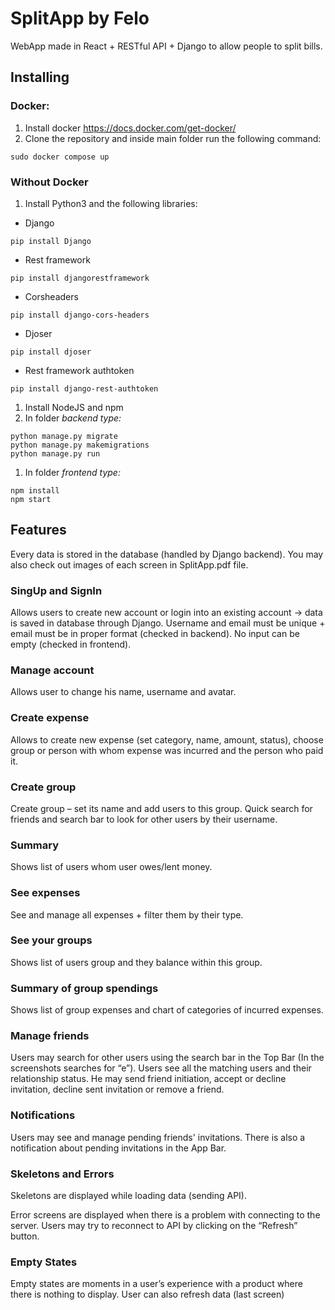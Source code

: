 # SplitApp by Felo

WebApp made in React + RESTful API + Django to allow people to split bills.

## Installing

### Docker:

1.  Install docker <https://docs.docker.com/get-docker/>
2.  Clone the repository and inside main folder run the following command:

```
sudo docker compose up
```

### Without Docker

1.  Install Python3 and the following libraries:

- Django

```
pip install Django
```

- Rest framework

```
pip install djangorestframework
```

- Corsheaders

```
pip install django-cors-headers
```

- Djoser

```
pip install djoser
```

- Rest framework authtoken

```
pip install django-rest-authtoken
```

1.  Install NodeJS and npm
2.  In folder _backend type:_

```
python manage.py migrate
python manage.py makemigrations
python manage.py run
```

1.  In folder _frontend type:_

```
npm install
npm start
```


## Features

Every data is stored in the database (handled by Django backend).
You may also check out images of each screen in SplitApp.pdf file.

### SingUp and SignIn

Allows users to create new account or login into an existing account -\> data is saved in database through Django. Username and email must be unique + email must be in proper format (checked in backend). No input can be empty (checked in frontend).

### Manage account

Allows user to change his name, username and avatar.

### Create expense

Allows to create new expense (set category, name, amount, status), choose group or person with whom expense was incurred and the person who paid it.

### Create group

Create group – set its name and add users to this group. Quick search for friends and search bar to look for other users by their username.

### Summary

Shows list of users whom user owes/lent money.

### See expenses

See and manage all expenses + filter them by their type.

### See your groups

Shows list of users group and they balance within this group.

### Summary of group spendings

Shows list of group expenses and chart of categories of incurred expenses.

### Manage friends

Users may search for other users using the search bar in the Top Bar (In the screenshots searches for “e”). Users see all the matching users and their relationship status. He may send friend initiation, accept or decline invitation, decline sent invitation or remove a friend.

### Notifications

Users may see and manage pending friends' invitations. There is also a notification about pending invitations in the App Bar.

### Skeletons and Errors

Skeletons are displayed while loading data (sending API).

Error screens are displayed when there is a problem with connecting to the server. Users may try to reconnect to API by clicking on the “Refresh” button.

### Empty States

Empty states are moments in a user’s experience with a product where there is nothing to display. User can also refresh data (last screen)
